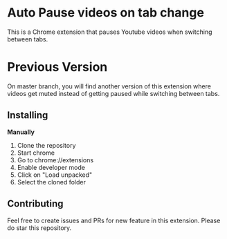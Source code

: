 # Auto Pause videos on tab change

This is a Chrome extension that pauses Youtube videos when switching between tabs.

# Previous Version
On master branch, you will find another version of this extension where videos get muted instead of getting paused while switching between tabs.

## Installing

**Manually**

1. Clone the repository
2. Start chrome
3. Go to chrome://extensions
4. Enable developer mode
5. Click on "Load unpacked"
6. Select the cloned folder

## Contributing

Feel free to create issues and PRs for new feature in this extension. Please do star
this repository.
